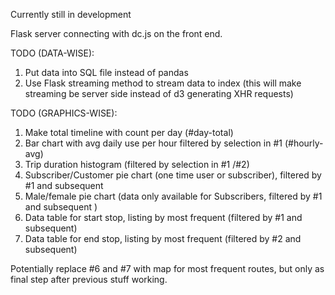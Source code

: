 Currently still in development

Flask server connecting with dc.js on the front end.


TODO (DATA-WISE):

1. Put data into SQL file instead of pandas
2. Use Flask streaming method to stream data to index (this will make streaming be server side instead of d3 generating XHR requests)

TODO (GRAPHICS-WISE):

1. Make total timeline with count per day (#day-total)
2. Bar chart with avg daily use per hour filtered by selection in #1 (#hourly-avg)
3. Trip duration histogram (filtered by selection in #1 /#2)
4. Subscriber/Customer pie chart (one time user or subscriber), filtered by #1 and subsequent
5. Male/female pie chart (data only available for Subscribers, filtered by #1 and subsequent )
6. Data table for start stop, listing by most frequent (filtered by #1 and subsequent)
7. Data table for end stop, listing by most frequent (filtered by #2 and subsequent)

Potentially replace #6 and #7 with map for most frequent routes, but only as final step after previous stuff working.
